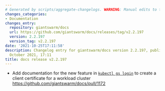 ```yaml
---
# Generated by scripts/aggregate-changelogs. WARNING: Manual edits to this files will be overwritten.
changes_categories:
- Documentation
changes_entry:
  repository: giantswarm/docs
  url: https://github.com/giantswarm/docs/releases/tag/v2.2.197
  version: 2.2.197
  version_tag: v2.2.197
date: '2021-10-25T17:11:58'
description: Changelog entry for giantswarm/docs version 2.2.197, published on 25
  October 2021, 17:11
title: docs release v2.2.197
---
```


- Add documentation for the new feature in [`kubectl gs login`](https://docs.giantswarm.io/use-the-api/kubectl-gs/login/) to create a client certificate for a workload cluster https://github.com/giantswarm/docs/pull/1172

